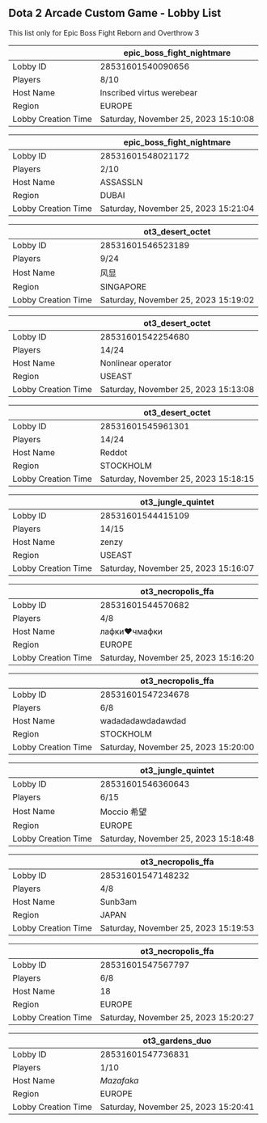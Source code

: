 ## Dota 2 Arcade Custom Game - Lobby List

This list only for Epic Boss Fight Reborn and Overthrow 3

|  | epic_boss_fight_nightmare |
| ------ | ------ |
| Lobby ID | 28531601540090656 |
| Players | 8/10 |
| Host Name | lnscribed virtus werebear |
| Region | EUROPE |
| Lobby Creation Time | Saturday, November 25, 2023 15:10:08 |


|  | epic_boss_fight_nightmare |
| ------ | ------ |
| Lobby ID | 28531601548021172 |
| Players | 2/10 |
| Host Name | ASSASSLN |
| Region | DUBAI |
| Lobby Creation Time | Saturday, November 25, 2023 15:21:04 |


|  | ot3_desert_octet |
| ------ | ------ |
| Lobby ID | 28531601546523189 |
| Players | 9/24 |
| Host Name | 风显 |
| Region | SINGAPORE |
| Lobby Creation Time | Saturday, November 25, 2023 15:19:02 |


|  | ot3_desert_octet |
| ------ | ------ |
| Lobby ID | 28531601542254680 |
| Players | 14/24 |
| Host Name | Nonlinear operator |
| Region | USEAST |
| Lobby Creation Time | Saturday, November 25, 2023 15:13:08 |


|  | ot3_desert_octet |
| ------ | ------ |
| Lobby ID | 28531601545961301 |
| Players | 14/24 |
| Host Name | Reddot |
| Region | STOCKHOLM |
| Lobby Creation Time | Saturday, November 25, 2023 15:18:15 |


|  | ot3_jungle_quintet |
| ------ | ------ |
| Lobby ID | 28531601544415109 |
| Players | 14/15 |
| Host Name | zenzy |
| Region | USEAST |
| Lobby Creation Time | Saturday, November 25, 2023 15:16:07 |


|  | ot3_necropolis_ffa |
| ------ | ------ |
| Lobby ID | 28531601544570682 |
| Players | 4/8 |
| Host Name | лафки❤чмафки |
| Region | EUROPE |
| Lobby Creation Time | Saturday, November 25, 2023 15:16:20 |


|  | ot3_necropolis_ffa |
| ------ | ------ |
| Lobby ID | 28531601547234678 |
| Players | 6/8 |
| Host Name | wadadadawdadawdad |
| Region | STOCKHOLM |
| Lobby Creation Time | Saturday, November 25, 2023 15:20:00 |


|  | ot3_jungle_quintet |
| ------ | ------ |
| Lobby ID | 28531601546360643 |
| Players | 6/15 |
| Host Name | Moccio 希望 |
| Region | EUROPE |
| Lobby Creation Time | Saturday, November 25, 2023 15:18:48 |


|  | ot3_necropolis_ffa |
| ------ | ------ |
| Lobby ID | 28531601547148232 |
| Players | 4/8 |
| Host Name | Sunb3am |
| Region | JAPAN |
| Lobby Creation Time | Saturday, November 25, 2023 15:19:53 |


|  | ot3_necropolis_ffa |
| ------ | ------ |
| Lobby ID | 28531601547567797 |
| Players | 6/8 |
| Host Name | 18 |
| Region | EUROPE |
| Lobby Creation Time | Saturday, November 25, 2023 15:20:27 |


|  | ot3_gardens_duo |
| ------ | ------ |
| Lobby ID | 28531601547736831 |
| Players | 1/10 |
| Host Name | _Mazafaka_ |
| Region | EUROPE |
| Lobby Creation Time | Saturday, November 25, 2023 15:20:41 |


